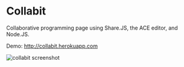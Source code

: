 Collabit
========

Collaborative programming page using Share.JS, the ACE editor, and Node.JS.

Demo: http://collabit.herokuapp.com

![collabit screenshot](http://i.imgur.com/DpvAVuE.png?1)
